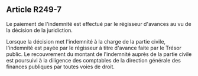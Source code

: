 Article R249-7
----
Le paiement de l'indemnité est effectué par le régisseur d'avances au vu de la
décision de la juridiction.

Lorsque la décision met l'indemnité à la charge de la partie civile, l'indemnité
est payée par le régisseur à titre d'avance faite par le Trésor public. Le
recouvrement du montant de l'indemnité auprès de la partie civile est poursuivi
à la diligence des comptables de la direction générale des finances publiques
par toutes voies de droit.
